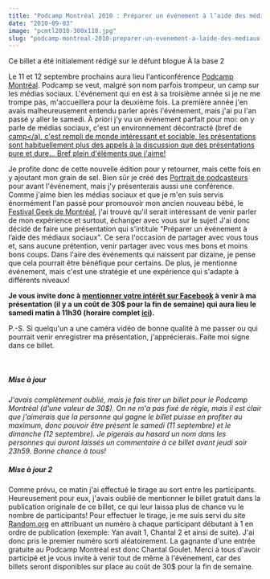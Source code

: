 ```yaml
---
title: "Podcamp Montréal 2010 : Préparer un événement à l’aide des médiaux sociaux"
date: "2010-09-03"
image: "pcmtl2010-300x118.jpg"
slug: "podcamp-montreal-2010-preparer-un-evenement-a-laide-des-mediaux-sociaux"
---
```


Ce billet a été initialement rédigé sur le défunt blogue À la base 2

Le 11 et 12 septembre prochains aura lieu l'anticonférence [Podcamp Montréal](https://podcampmontreal.org/?lang=fr "Site Web de Podcamp Montréal"). Podcamp se veut, malgré son nom parfois trompeur, un camp sur les médias sociaux. L'événement qui en est à sa troisième année si je ne me trompe pas, m'accueillera pour la deuxième fois. La première année j'en avais malheureusement entendu parler après l'événement, mais j'ai pu l'an passé y aller le samedi. À priori j'y vu un événement parfait pour moi: on y parle de médias sociaux, c'est un environnement décontracté (bref de [camp</a), c'est rempli de monde intéressant et sociable, les présentations sont habituellement plus des appels à la discussion que des présentations pure et dure... Bref plein d'éléments que j'aime!](https://fr.wikipedia.org/wiki/BarCamp "Définition de camp selon Wikipédia")

Je profite donc de cette nouvelle édition pour y retourner, mais cette fois en y ajoutant mon grain de sel. Bien sûr je créé des [Portrait de podcasteurs](https://alabase2.com/2010/06/17/decouvrir-des-podcasteurs-pour-le-podcamp-montreal/ "Billet sur les portraits de podcasteurs") pour avant l'événement, mais j'y présenterais aussi une conférence. Comme j'aime bien les médias sociaux et que je m'en suis servis énormément l'an passé pour promouvoir mon ancien nouveau bébé, le [Festival Geek de Montréal](https://geekfestmtl.com "Site Web du Festival Geek de Montréal"), j'ai trouvé qu'il serait intéressant de venir parler de mon expérience et surtout, échanger avec vous sur le sujet! J'ai donc décidé de faire une présentation qui s'intitule "Préparer un événement à l’aide des médiaux sociaux". Ce sera l'occasion de partager avec vous tous et, sans aucune prétention, venir partager avec vous mes bons et moins bons coups. Dans l'aire des événements qui naissent par dizaine, je pense que cela pourrait être bénéfique pour certains. De plus, je mentionne événement, mais c'est une stratégie et une expérience qui s'adapte à différents niveaux!

**Je vous invite donc à [mentionner votre intérêt sur Facebook](https://www.facebook.com/alabase2#!/event.php?eid=102531693141545&ref=mf "Événement Facebook pour ma présentation à Podcamp Montréal") à venir à ma présentation (il y a un coût de 30$ pour la fin de semaine) qui aura lieu le samedi matin à 11h30 (horaire complet [ici](https://podcampmontreal.org/fr/schedule/ "Horaire complet du Podcamp Montréal")).**

P.-S. Si quelqu'un a une caméra vidéo de bonne qualité à me passer ou qui pourrait venir enregistrer ma présentation, j'apprécierais. Faite moi signe dans ce billet.

 

##### _Mise à jour_

_J'avais complètement oublié, mais je fais tirer un billet pour le Podcamp Montréal (d'une valeur de 30$). On ne m'a pas fixé de règle, mais il est clair que j'aimerais que la personne qui gagne le billet puisse en profiter au maximum, donc pouvoir être présent le samedi (11 septembre) et le dimanche (12 septembre). Je pigerais au hasard un nom dans les personnes qui auront laissés un commentaire à ce billet avant jeudi soir 23h59. Bonne chance à tous!_

##### _Mise à jour 2_

Comme prévu, ce matin j'ai effectué le tirage au sort entre les participants. Heureusement pour eux, j'avais oublié de mentionner le billet gratuit dans la publication originale de ce billet, ce qui leur laissa plus de chance vu le nombre de participants! Pour effectuer le tirage, je me suis servi du site [Random.org](https://www.random.org/ "Site Random.org") en attribuant un numéro à chaque participant débutant à 1 en ordre de publication (exemple: Yan avait 1, Chantal 2 et ainsi de suite). J'ai donc pris le premier numéro sorti aléatoirement. La gagnante d'une entrée gratuite au Podcamp Montréal est donc Chantal Goulet. Merci à tous d'avoir participé et je vous invite à venir tout de même à l'événement, car des billets seront disponibles sur place au coût de 30$ pour la fin de semaine.
